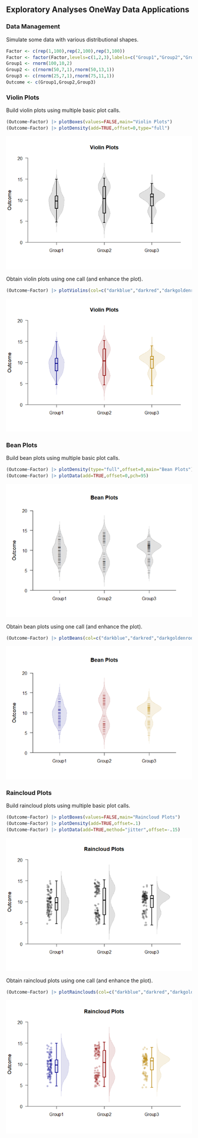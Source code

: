 
## Exploratory Analyses OneWay Data Applications

### Data Management

Simulate some data with various distributional shapes.

```r
Factor <- c(rep(1,100),rep(2,100),rep(3,100))
Factor <- factor(Factor,levels=c(1,2,3),labels=c("Group1","Group2","Group3"))
Group1 <- rnorm(100,10,2)
Group2 <- c(rnorm(50,7,1),rnorm(50,13,1))
Group3 <- c(rnorm(25,7,1),rnorm(75,11,1))
Outcome <- c(Group1,Group2,Group3)
```

### Violin Plots

Build violin plots using multiple basic plot calls.

```r
(Outcome~Factor) |> plotBoxes(values=FALSE,main="Violin Plots")
(Outcome~Factor) |> plotDensity(add=TRUE,offset=0,type="full")
```

![](figures/OneWay-ViolinsA-1.png)<!-- -->

Obtain violin plots using one call (and enhance the plot).

```r
(Outcome~Factor) |> plotViolins(col=c("darkblue","darkred","darkgoldenrod"))
```

![](figures/OneWay-ViolinsB-1.png)<!-- -->

### Bean Plots

Build bean plots using multiple basic plot calls.

```r
(Outcome~Factor) |> plotDensity(type="full",offset=0,main="Bean Plots")
(Outcome~Factor) |> plotData(add=TRUE,offset=0,pch=95)
```

![](figures/OneWay-BeansA-1.png)<!-- -->

Obtain bean plots using one call (and enhance the plot).

```r
(Outcome~Factor) |> plotBeans(col=c("darkblue","darkred","darkgoldenrod"))
```

![](figures/OneWay-BeansB-1.png)<!-- -->

### Raincloud Plots

Build raincloud plots using multiple basic plot calls.

```r
(Outcome~Factor) |> plotBoxes(values=FALSE,main="Raincloud Plots")
(Outcome~Factor) |> plotDensity(add=TRUE,offset=.1)
(Outcome~Factor) |> plotData(add=TRUE,method="jitter",offset=-.15)
```

![](figures/OneWay-RaincloudsA-1.png)<!-- -->

Obtain raincloud plots using one call (and enhance the plot).

```r
(Outcome~Factor) |> plotRainclouds(col=c("darkblue","darkred","darkgoldenrod"))
```

![](figures/OneWay-RaincloudsB-1.png)<!-- -->
